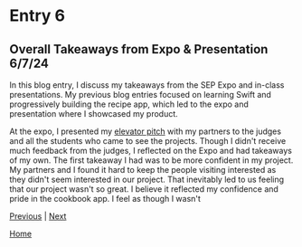 # Entry 6
## Overall Takeaways from Expo & Presentation 6/7/24

In this blog entry, I discuss my takeaways from the SEP Expo and in-class presentations. My previous blog entries focused on learning Swift and progressively building the recipe app, which led to the expo and presentation where I showcased my product.

At the expo, I presented my [elevator pitch](https://docs.google.com/document/d/1wllvzgBhIc4V21Vb54pSE65B7uijQOkUwBu_c4Gucos/edit?usp=sharing) with my partners to the judges and all the students who came to see the projects. Though I didn't receive much feedback from the judges, I reflected on the Expo and had takeaways of my own. The first takeaway I had was to be more confident in my project. My partners and I found it hard to keep the people visiting interested as they didn't seem interested in our project. That inevitably led to us feeling that our project wasn't so great. I believe it reflected my confidence and pride in the cookbook app. I feel as though I wasn't 

[Previous](entry05.md) | [Next](entry07.md)

[Home](../README.md)
